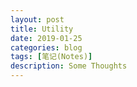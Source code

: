 ```yaml
---
layout: post
title: Utility
date: 2019-01-25
categories: blog
tags: [笔记(Notes)]
description: Some Thoughts
---
```



